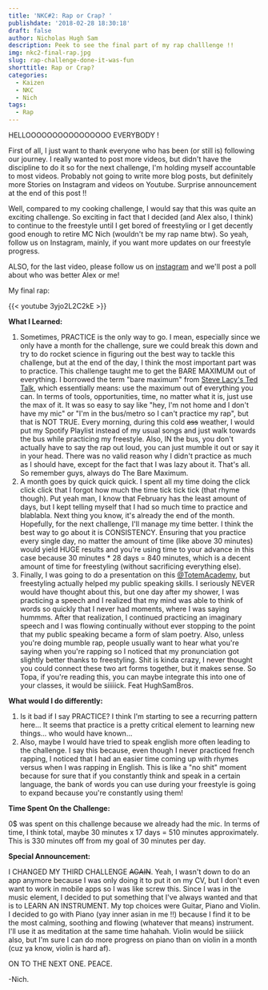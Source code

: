 ```yaml
---
title: 'NKC#2: Rap or Crap? '
publishdate: '2018-02-28 18:30:18'
draft: false
author: Nicholas Hugh Sam
description: Peek to see the final part of my rap challlenge !!
img: nkc2-final-rap.jpg
slug: rap-challenge-done-it-was-fun
shorttitle: Rap or Crap?
categories:
  - Kaizen
  - NKC
  - Nich
tags:
  - Rap
---
```

HELLOOOOOOOOOOOOOOOO EVERYBODY !

First of all, I just want to thank everyone who has been (or still is) following our journey. I really wanted to post more videos, but didn't have the discipline to do it so for the next challenge, I'm holding myself accountable to most videos. Probably not going to write more blog posts, but definitely more Stories on Instagram and videos on Youtube. Surprise announcement at the end of this post !!

Well, compared to my cooking challenge, I would say that this was quite an exciting challenge. So exciting in fact that I decided (and Alex also, I think) to continue to the freestyle until I get bored of freestyling or I get decently good enough to retire MC Nich (wouldn't be my rap name btw). So yeah, follow us on Instagram, mainly, if you want more updates on our freestyle progress.

ALSO, for the last video, please follow us on [instagram](https://www.instagram.com/hughsambros/) and we'll post a poll about who was better Alex or me!

My final rap:

{{< youtube 3yjo2L2C2kE >}}

**What I Learned:**

1. Sometimes, PRACTICE is the only way to go. I mean, especially since we only have a month for the challenge, sure we could break this down and try to do rocket science in figuring out the best way to tackle this challenge, but at the end of the day, I think the most important part was to practice. This challenge taught me to get the BARE MAXIMUM out of everything. I borrowed the term "bare maximum" from [Steve Lacy's Ted Talk](https://youtu.be/SUnmrQfdYpg), which essentially means: use the maximum out of everything you can. In terms of tools, opportunities, time, no matter what it is, just use the max of it. It was so easy to say like "hey, I'm not home and I don't have my mic" or "I'm in the bus/metro so I can't practice my rap", but that is NOT TRUE. Every morning, during this cold ~~ass~~ weather, I would put my Spotify Playlist instead of my usual songs and just walk towards the bus while practicing my freestyle. Also, IN the bus, you don't actually have to say the rap out loud, you can just mumble it out or say it in your head. There was no valid reason why I didn't practice as much as I should have, except for the fact that I was lazy about it. That's all. So remember guys, always do The Bare Maximum.
2. A month goes by quick quick quick. I spent all my time doing the click click click that I forgot how much the time tick tick tick (that rhyme though). Put yeah man, I know that February has the least amount of days, but I kept telling myself that I had so much time to practice and blablabla. Next thing you know, it's already the end of the month. Hopefully, for the next challenge, I'll manage my time better. I think the best way to go about it is CONSISTENCY. Ensuring that you practice every single day, no matter the amount of time (like above 30 minutes) would yield HUGE results and you're using time to your advance in this case because 30 minutes * 28 days = 840 minutes, which is a decent amount of time for freestyling (without sacrificing everything else).
3. Finally, I was going to do a presentation on this [@TotemAcademy](https://www.totemacademy.com/), but freestyling actually helped my public speaking skills. I seriously NEVER would have thought about this, but one day after my shower, I was practicing a speech and I realized that my mind was able to think of words so quickly that I never had moments, where I was saying hummms. After that realization, I continued practicing an imaginary speech and I was flowing continually without ever stopping to the point that my public speaking became a form of slam poetry. Also, unless you're doing mumble rap, people usually want to hear what you're saying when you're rapping so I noticed that my pronunciation got slightly better thanks to freestyling. Shit is kinda crazy, I never thought you could connect these two art forms together, but it makes sense. So Topa, if you're reading this, you can maybe integrate this into one of your classes, it would be siiiiick. Feat HughSamBros.

**What would I do differently:**

1. Is it bad if I say PRACTICE? I think I'm starting to see a recurring pattern here... It seems that practice is a pretty critical element to learning new things... who would have known...
2. Also, maybe I would have tried to speak english more often leading to the challenge. I say this because, even though I never practiced french rapping, I noticed that I had an easier time coming up with rhymes versus when I was rapping in English. This is like a "no shit" moment because for sure that if you constantly think and speak in a certain language, the bank of words you can use during your freestyle is going to expand because you're constantly using them!

**Time Spent On the Challenge:**

0$ was spent on this challenge because we already had the mic. In terms of time, I think total, maybe 30 minutes x 17 days = 510 minutes approximately. This is 330 minutes off from my goal of 30 minutes per day.

**Special Announcement:**

I CHANGED MY THIRD CHALLENGE ~~AGAIN~~. Yeah, I wasn't down to do an app anymore because I was only doing it to put it on my CV, but I don't even want to work in mobile apps so I was like screw this. Since I was in the music element, I decided to put something that I've always wanted and that is to LEARN AN INSTRUMENT. My top choices were Guitar, Piano and Violin. I decided to go with Piano (yay inner asian in me !!) because I find it to be the most calming, soothing and flowing (whatever that means) instrument. I'll use it as meditation at the same time hahahah. Violin would be siiiick also, but I'm sure I can do more progress on piano than on violin in a month (cuz ya know, violin is hard af).

ON TO THE NEXT ONE. PEACE.

\-Nich.
